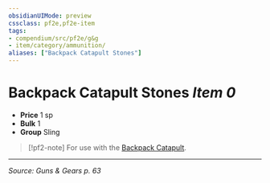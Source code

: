 ```yaml
---
obsidianUIMode: preview
cssclass: pf2e,pf2e-item
tags:
- compendium/src/pf2e/g&g
- item/category/ammunition/
aliases: ["Backpack Catapult Stones"]
---
```

# Backpack Catapult Stones *Item 0*  

- **Price** 1 sp
- **Bulk** 1
- **Group** Sling 

> [!pf2-note]
> For use with the [Backpack Catapult](backpack-catapult-g-g.md).


---
*Source: Guns & Gears p. 63*